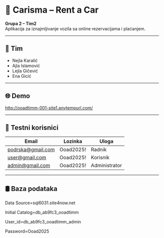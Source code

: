 # 🚗 Carisma – Rent a Car

**Grupa 2 – Tim2**  
Aplikacija za iznajmljivanje vozila sa online rezervacijama i plaćanjem.

---

## 👥 Tim

- Nejla Karalić 
- Ajla Islamović 
- Lejla Gičević 
- Ena Gicić 

---

## 🌐 Demo

http://ooadtimm-001-site1.anytempurl.com/

---

## 🔐 Testni korisnici

| Email                        | Lozinka     | Uloga         |
|------------------------------|-------------|---------------|
| podrska@gmail.com            | Ooad2025!   | Radnik        |
| user@gmail.com               | Ooad2025!   | Korisnik      |
| admin@gmail.com              | Ooad2025!   | Administrator |

---

## 🛢️ Baza podataka
Data Source=sql6031.site4now.net 

Initial Catalog=db_ab9fc3_ooadtimm 

User_id=db_ab9fc3_ooadtimm_admin 

Password=Ooad2025

